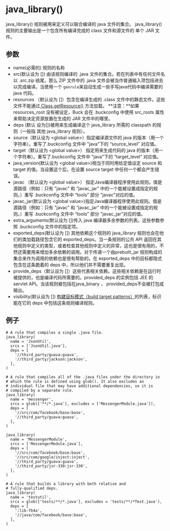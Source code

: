# java_library()

java_library() 规则被用来定义可以联合编译的 java 文件的集合。 java_library() 规则的主要输出是一个包含所有编译完成的 class 文件和源文件的 单个 JAR 文件。

## 参数

+ name(必需的) 规则的名称
+ src(默认设为 []) 由该规则编译的 .java 文件的集合。若在列表中有任何文件名以 .src.zip 结尾，那么 ZIP 文件中的 .java 文件会被当作普通输入项包括进去以完成编译。当使用一个 <code>genrule</code>来自动生成一些手写java代码中编译需要的 java 代码。
+ resources （默认设为 []）包含在编译生成的 .class 文件中的静态文件。这些文件不能通过[ Class.getResource()](http://docs.oracle.com/javase/7/docs/api/java/lang/Class.html#getResource(java.lang.String)) 方法加载。
	**注意：**如果 resources_root 没有被设定，Buck 会在 .buckconfig 中使用 src_roots 属性来帮助决定资源放置在生成的 JAR 文件中的哪里。
+ deps (默认 设为[])被用来生成编译这个 java_library 所需的 classpath 的规则（一般指 其他 java_library 规则）。
+ source（默认设为 &lt;global value>）指定编译源文件的 java 的版本（用一个字符串）。重写了.buckconfig 文件中 "java"下的  “source_level” 对应值。
+ target（默认设为 &lt;global value>） 指定用来生成代码的 java 的版本（用一个字符串）。重写了.buckconfig 文件中 "java"下的  “target_level” 对应值。
+ java_version(默认设为 &lt;global value>)相当于同时用给定值设定 source 和 target 的值。当设置这个后，在设置 source target 中任何一个都会产生错误。
+ javac （默认设为 &lt;global value>） 指定Java编译器程序使用此规则。值是源路径（例如：只有 "javac" 和 “javac_jar” 中的一个能被设置成指定的规则。）重写 .buckconfig 文件中 “tools” 部分 "javac"对应的值。
+ javac_jar(默认设为 &lt;global value>)指定Java编译器程序使用此规则。值是源路径（例如：只有 "javac" 和 “javac_jar” 中的一个能被设置成指定的规则。）重写 .buckconfig 文件中 “tools” 部分 "javac_jar"对应的值。
+ extra_arguments(默认设为 [])传入 java 编译器多余参数的列表。这些参数参照 .buckconfig 文件中的指定项。
+ exported_deps(默认设为 []) 其他依赖这个规则的 java_library 规则也会在他们的类加载路径包含它的 exported_deps。当一条规则的公共 API 返回在其他规则中定义的类型，或者检查其他规则中定义的异常，这也是很有用的，不然还需要用来增加多余依赖的调用。对于传递一个由prebuilt_jar 规则构成的集合来作为调用的依赖也是很有帮助的。在 exported_deps 中的目标都隐式包含在这条跪着的 deps 中，所以他们并不需要重复出现。
+ provide_deps（默认设为 []）这些代表相关依赖。这些相关依赖是在运行时被提供的，也是编译代码所需要的。provided_deps 的实例包括 JEE 的 servlet API。当该规则被包括在java_binary ， provided_deps不会被打包成输出。
+ visibility(默认设为 []) [构建目标模式（build target patterns）](https://buckbuild.com/concept/build_target_pattern.html)的列表，标识能在它的 deps 中包括这条规则编译规则。

## 例子
```
# A rule that compiles a single .java file.
java_library(
  name = 'JsonUtil',
  srcs = ['JsonUtil.java'],
  deps = [
    '//third_party/guava:guava',
    '//third_party/jackson:jackson',
  ],
)

# A rule that compiles all of the .java files under the directory in
# which the rule is defined using glob(). It also excludes an
# individual file that may have additional dependencies, so it is
# compiled by a separate rule.
java_library(
  name = 'messenger',
  srcs = glob(['**/*.java'], excludes = ['MessengerModule.java']),
  deps = [
    '//src/com/facebook/base:base',
    '//third_party/guava:guava',
  ],
)

java_library(
  name = 'MessengerModule',
  srcs = ['MessengerModule.java'],
  deps = [
    '//src/com/facebook/base:base',
    '//src/com/google/inject:inject',
    '//third_party/guava:guava',
    '//third_party/jsr-330:jsr-330',
  ],
)

# A rule that builds a library with both relative and
# fully-qualified deps.
java_library(
  name = 'testutil',
  srcs = glob(['tests/**/*.java'], excludes = 'tests/**/*Test.java'),
  deps = [
    ':lib-fb4a',
    '//java/com/facebook/base:base',
  ],
)
```
